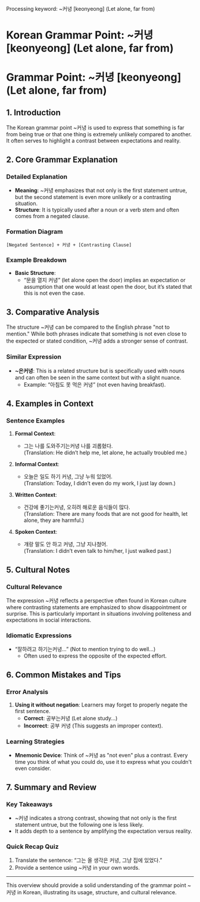 Processing keyword: ~커녕 [keonyeong] (Let alone, far from)
# Korean Grammar Point: ~커녕 [keonyeong] (Let alone, far from)
# Grammar Point: ~커녕 [keonyeong] (Let alone, far from)
## 1. Introduction
The Korean grammar point ~커녕 is used to express that something is far from being true or that one thing is extremely unlikely compared to another. It often serves to highlight a contrast between expectations and reality.
## 2. Core Grammar Explanation
### Detailed Explanation
- **Meaning**: ~커녕 emphasizes that not only is the first statement untrue, but the second statement is even more unlikely or a contrasting situation.
- **Structure**: It is typically used after a noun or a verb stem and often comes from a negated clause.
### Formation Diagram
```
[Negated Sentence] + 커녕 + [Contrasting Clause]
```
### Example Breakdown
- **Basic Structure**: 
  - “문을 열지 커녕” (let alone open the door) implies an expectation or assumption that one would at least open the door, but it’s stated that this is not even the case.
## 3. Comparative Analysis
The structure ~커녕 can be compared to the English phrase "not to mention." While both phrases indicate that something is not even close to the expected or stated condition, ~커녕 adds a stronger sense of contrast.
### Similar Expression
- **~은커녕**: This is a related structure but is specifically used with nouns and can often be seen in the same context but with a slight nuance.
  - Example: “아침도 못 먹은 커녕” (not even having breakfast).
## 4. Examples in Context
### Sentence Examples
1. **Formal Context**:
   - 그는 나를 도와주기는커녕 나를 괴롭혔다.  
   (Translation: He didn’t help me, let alone, he actually troubled me.)
  
2. **Informal Context**:
   - 오늘은 일도 하기 커녕, 그냥 누워 있었어.  
   (Translation: Today, I didn’t even do my work, I just lay down.)
  
3. **Written Context**:
   - 건강에 좋기는커녕, 오히려 해로운 음식들이 많다.  
   (Translation: There are many foods that are not good for health, let alone, they are harmful.)
  
4. **Spoken Context**:
   - 걔랑 말도 안 하고 커녕, 그냥 지나쳤어.  
   (Translation: I didn’t even talk to him/her, I just walked past.)
## 5. Cultural Notes
### Cultural Relevance
The expression ~커녕 reflects a perspective often found in Korean culture where contrasting statements are emphasized to show disappointment or surprise. This is particularly important in situations involving politeness and expectations in social interactions.
### Idiomatic Expressions
- “잘하려고 하기는커녕…” (Not to mention trying to do well...)  
  - Often used to express the opposite of the expected effort.
## 6. Common Mistakes and Tips
### Error Analysis
1. **Using it without negation**: Learners may forget to properly negate the first sentence.
   - **Correct**: 공부는커녕 (Let alone study...)
   - **Incorrect**: 공부 커녕 (This suggests an improper context).
  
### Learning Strategies
- **Mnemonic Device**: Think of ~커녕 as "not even" plus a contrast. Every time you think of what you could do, use it to express what you couldn't even consider.
## 7. Summary and Review
### Key Takeaways
- ~커녕 indicates a strong contrast, showing that not only is the first statement untrue, but the following one is less likely.
- It adds depth to a sentence by amplifying the expectation versus reality.
### Quick Recap Quiz
1. Translate the sentence: “그는 올 생각은 커녕, 그냥 집에 있었다.”  
2. Provide a sentence using ~커녕 in your own words.
---
This overview should provide a solid understanding of the grammar point ~커녕 in Korean, illustrating its usage, structure, and cultural relevance.
